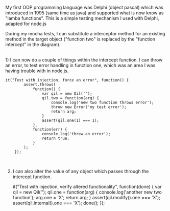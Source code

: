 My first OOP programming language was Delphi (object pascal) which was introduced in 1995 (same time as java) and supported what is now know as "lamba functions".  This is a simple testing mechanism I used with Delphi, adapted for node.js

During my mocha tests, I can substitute a interceptor method for an existing method in the target object ("function two" is replaced by the "function intercept" in the diagram).

<br>
1) I can now do a couple of things within the intercept function.  I can throw an error, to test error handling in function one, which was an area I was having trouble with in node.js.  

    it("Test with injection, force an error", function() {
            assert.throws(
                function() {
                    var qil = new Qil('');
                    qil.two = function(arg) {
                        console.log('new two function throws error');
                        throw new Error('my test error');
                        return arg;
                    }
                    assert(qil.one(1) === 1);
                },
                function(err) {
                    console.log('threw an error');
                    return true;
                }
            );
        });
<br>

2) I can also alter the value of any object which passes through the intercept function.

    it("Test with injection, verify altered functionality", function(done) {
            var qil = new Qil('');
            qil.one = function(arg) {
                console.log('another new two function');
                arg.one = 'X';
                return arg;
            }
            assert(qil.modify().one === 'X');
            assert(qil.internal().one === 'X');
            done();
        }); 

